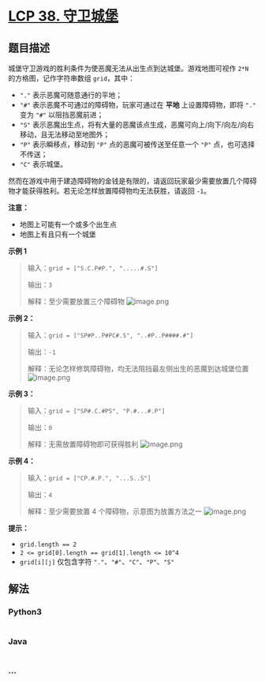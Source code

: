 # [LCP 38. 守卫城堡](https://leetcode.cn/problems/7rLGCR)

## 题目描述

<!-- 这里写题目描述 -->

城堡守卫游戏的胜利条件为使恶魔无法从出生点到达城堡。游戏地图可视作 `2*N` 的方格图，记作字符串数组 `grid`，其中：

-   `"."` 表示恶魔可随意通行的平地；
-   `"#"` 表示恶魔不可通过的障碍物，玩家可通过在 **平地** 上设置障碍物，即将 `"."` 变为 `"#"` 以阻挡恶魔前进；
-   `"S"` 表示恶魔出生点，将有大量的恶魔该点生成，恶魔可向上/向下/向左/向右移动，且无法移动至地图外；
-   `"P"` 表示瞬移点，移动到 `"P"` 点的恶魔可被传送至任意一个 `"P"` 点，也可选择不传送；
-   `"C"` 表示城堡。

然而在游戏中用于建造障碍物的金钱是有限的，请返回玩家最少需要放置几个障碍物才能获得胜利。若无论怎样放置障碍物均无法获胜，请返回 `-1`。

**注意：**

-   地图上可能有一个或多个出生点
-   地图上有且只有一个城堡

**示例 1**

> 输入：`grid = ["S.C.P#P.", ".....#.S"]`
>
> 输出：`3`
>
> 解释：至少需要放置三个障碍物
> ![image.png](https://fastly.jsdelivr.net/gh/doocs/leetcode@main/lcp/LCP%2038.%20守卫城堡/images/1614828255-uuNdNJ-image.png)

**示例 2：**

> 输入：`grid = ["SP#P..P#PC#.S", "..#P..P####.#"]`
>
> 输出：`-1`
>
> 解释：无论怎样修筑障碍物，均无法阻挡最左侧出生的恶魔到达城堡位置
> ![image.png](https://fastly.jsdelivr.net/gh/doocs/leetcode@main/lcp/LCP%2038.%20守卫城堡/images/1614828208-oFlpVs-image.png)

**示例 3：**

> 输入：`grid = ["SP#.C.#PS", "P.#...#.P"]`
>
> 输出：`0`
>
> 解释：无需放置障碍物即可获得胜利
> ![image.png](https://fastly.jsdelivr.net/gh/doocs/leetcode@main/lcp/LCP%2038.%20守卫城堡/images/1614828242-oveClu-image.png)

**示例 4：**

> 输入：`grid = ["CP.#.P.", "...S..S"]`
>
> 输出：`4`
>
> 解释：至少需要放置 4 个障碍物，示意图为放置方法之一
> ![image.png](https://fastly.jsdelivr.net/gh/doocs/leetcode@main/lcp/LCP%2038.%20守卫城堡/images/1614828218-sIAYkb-image.png)

**提示：**

-   `grid.length == 2`
-   `2 <= grid[0].length == grid[1].length <= 10^4`
-   `grid[i][j]` 仅包含字符 `"."`、`"#"`、`"C"`、`"P"`、`"S"`

## 解法

<!-- 这里可写通用的实现逻辑 -->

<!-- tabs:start -->

### **Python3**

<!-- 这里可写当前语言的特殊实现逻辑 -->

```python

```

### **Java**

<!-- 这里可写当前语言的特殊实现逻辑 -->

```java

```

### **...**

```

```

<!-- tabs:end -->
